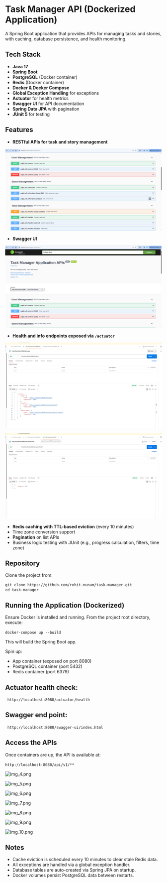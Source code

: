 # Task Manager API (Dockerized Application)

A Spring Boot application that provides APIs for managing tasks and stories, with caching, database persistence, and health monitoring.

## Tech Stack

- **Java 17**
- **Spring Boot**
- **PostgreSQL** (Docker container)
- **Redis** (Docker container)
- **Docker & Docker Compose**
- **Global Exception Handling** for exceptions
- **Actuator** for health metrics
- **Swagger UI** for API documentation
- **Spring Data JPA** with pagination
- **JUnit 5** for testing

## Features

- **RESTful APIs for task and story management**

![img_1.png](img_1.png)
- **Swagger UI**

![img.png](img.png)
- **Health and info endpoints exposed via `/actuator`**

![img_2.png](img_2.png)

![img_3.png](img_3.png)
- **Redis caching with TTL-based eviction** (every 10 minutes)
- Time zone conversion support
- **Pagination** on list APIs
- Business logic testing with JUnit (e.g., progress calculation, filters, time zone)

## Repository

Clone the project from:

```
git clone https://github.com/rohit-nunam/task-manager.git
cd task-manager
```

## Running the Application (Dockerized)

Ensure Docker is installed and running.
From the project root directory, execute:

```docker-compose up --build```

This will build the Spring Boot app.

Spin up:
- App container (exposed on port 8080) 
- PostgreSQL container (port 5432)
- Redis container (port 6379)

## Actuator health check:

``` http://localhost:8080/actuator/health```

## Swagger end point:

``` http://localhost:8080/swagger-ui/index.html```

## Access the APIs
Once containers are up, the API is available at:

```http://localhost:8080/api/v1/**```

![img_4.png](img_4.png) 

![img_5.png](img_5.png)

![img_6.png](img_6.png)

![img_7.png](img_7.png)

![img_8.png](img_8.png)

![img_9.png](img_9.png)

![img_10.png](img_10.png)

## Notes
- Cache eviction is scheduled every 10 minutes to clear stale Redis data.
- All exceptions are handled via a global exception handler.
- Database tables are auto-created via Spring JPA on startup.
- Docker volumes persist PostgreSQL data between restarts.